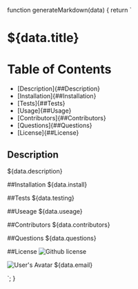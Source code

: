 function generateMarkdown(data) {
    return `
  # ${data.title}
  

# Table of Contents

* [Description]{##Description}
* [Installation]{##Installation}
* [Tests]{##Tests}
* [Usage]{##Usage}
* [Contributors]{##Contributors}
* [Questions]{##Questions}
* [License]{##License}

## Description
${data.description}

##Installation
${data.install}

##Tests
${data.testing}

##Useage
${data.useage}

##Contributors
${data.contributors}

##Questions
${data.questions}

##License
![Github license](https://img.shields.io/github/license/RobWongus/NodeHomework)

![User's Avatar](${data.avatarURL})
${data.email}

  `;
  }